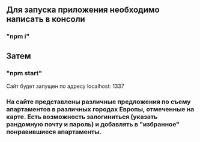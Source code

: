 ## Для запуска приложения необходимо написать в консоли 
### "npm i"

## Затем 
### "npm start"

Сайт будет запущен по адресу localhost: 1337

### На сайте представлены различные предложения по съему апартаментов в различных городах Европы, отмеченные на карте. Есть возможность залогиниться (указать рандомную почту и пароль) и добавлять в "избранное" понравившиеся апартаменты.
